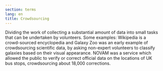 ```yaml
---
section: terms
lang: en
title: Crowdsourcing
---
```


Dividing the work of collecting a substantial amount of data into small tasks that can be undertaken by volunteers. Some examples: Wikipedia is a crowd-sourced encyclopedia and Galaxy Zoo was an early example of crowdsourcing scientific data, by asking non-expert volunteers to classify galaxies based on their visual appearance. NOVAM was a service which allowed the public to verify or correct official data on the locations of UK bus stops, crowdsourcing about 18,000 corrections.